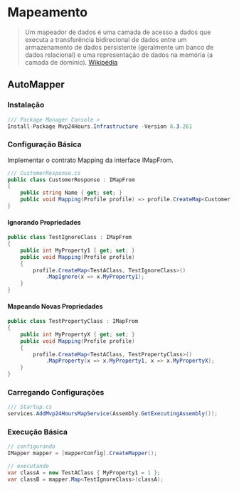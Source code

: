 # Mapeamento
> Um mapeador de dados é uma camada de acesso a dados que executa a transferência bidirecional de dados entre um armazenamento de dados persistente (geralmente um banco de dados relacional) e uma representação de dados na memória (a camada de domínio).  [Wikipédia](https://en.wikipedia.org/wiki/Data_mapper_pattern)

## AutoMapper

### Instalação
```csharp
/// Package Manager Console >
Install-Package Mvp24Hours.Infrastructure -Version 8.3.261
```

### Configuração Básica
Implementar o contrato Mapping da interface IMapFrom.

```csharp
/// CustomerResponse.cs
public class CustomerResponse : IMapFrom
{
    public string Name { get; set; }
    public void Mapping(Profile profile) => profile.CreateMap<Customer, CustomerResponse>();
}
```

#### Ignorando Propriedades
```csharp
public class TestIgnoreClass : IMapFrom
{
    public int MyProperty1 { get; set; }
    public void Mapping(Profile profile)
    {
        profile.CreateMap<TestAClass, TestIgnoreClass>()
            .MapIgnore(x => x.MyProperty1);
    }
}
```

#### Mapeando Novas Propriedades
```csharp
public class TestPropertyClass : IMapFrom
{
    public int MyPropertyX { get; set; }
    public void Mapping(Profile profile)
    {
        profile.CreateMap<TestAClass, TestPropertyClass>()
            .MapProperty(x => x.MyProperty1, x => x.MyPropertyX);
    }
}
```

### Carregando Configurações
```csharp
/// Startup.cs
services.AddMvp24HoursMapService(Assembly.GetExecutingAssembly());
```

### Execução Básica
```csharp
// configurando
IMapper mapper = [mapperConfig].CreateMapper();

// executando
var classA = new TestAClass { MyProperty1 = 1 };
var classB = mapper.Map<TestIgnoreClass>(classA);
```
